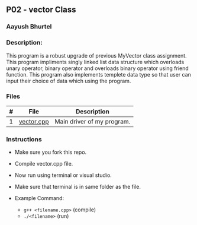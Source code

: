 ## P02 - vector Class
### Aayush Bhurtel
### Description:

This program is a robust upgrade of previous MyVector class assignment. This program impliments singly linked list data structure which overloads unary operator, binary operator and overloads binary operator using friend function. This program also implements templete data type so that user can input their choice of data which using the program.

### Files

|   #   | File            | Description                                        |
| :---: | --------------- | -------------------------------------------------- |
|   1   | <a href="https://github.com/aayushbhurtel/2143-OOP-Aayush/blob/main/Assignments/06-P02/vector.cpp">vector.cpp| Main driver of my program.    |
### Instructions

- Make sure you fork this repo.
- Compile vector.cpp file.
- Now run using terminal or visual studio.
- Make sure that terminal is in same folder as the file.


- Example Command:
    - `g++ <filename.cpp>` (compile)
    - `./<filename>` (run)